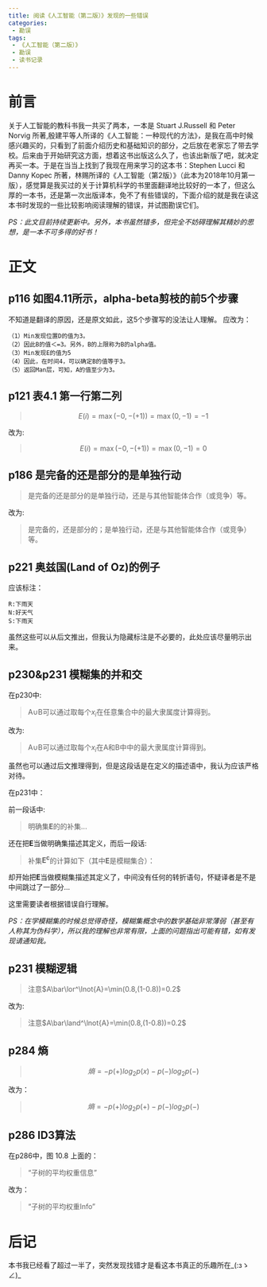 ```yaml
---
title: 阅读《人工智能（第二版）》发现的一些错误
categories:
 - 勘误
tags:
 - 《人工智能（第二版）》
 - 勘误
 - 读书记录
---
```


# 前言

关于人工智能的教科书我一共买了两本，一本是 Stuart J.Russell 和 Peter Norvig 所著,殷建平等人所译的《人工智能：一种现代的方法》，是我在高中时候感兴趣买的，只看到了前面介绍历史和基础知识的部分，之后放在老家忘了带去学校。后来由于开始研究这方面，想着这书出版这么久了，也该出新版了吧，就决定再买一本。于是在当当上找到了我现在用来学习的这本书：Stephen Lucci 和 Danny Kopec 所著，林赐所译的《人工智能（第2版）》（此本为2018年10月第一版），感觉算是我买过的关于计算机科学的书里面翻译地比较好的一本了，但这么厚的一本书，还是第一次出版译本，免不了有些错误的，下面介绍的就是我在读这本书时发现的一些比较影响阅读理解的错误，并试图勘误它们。

*PS：此文目前持续更新中。另外，本书虽然错多，但完全不妨碍理解其精妙的思想，是一本不可多得的好书！*

# 正文

## p116 如图4.11所示，alpha-beta剪枝的前5个步骤

不知道是翻译的原因，还是原文如此，这5个步骤写的没法让人理解。
应改为：

```text
（1）Min发现位置D的值为3。
（2）因此B的值＜=3。另外，B的上限称为B的alpha值。
（3）Min发现E的值为5
（4）因此，在时间4，可以确定B的值等于3。
（5）返回Man层，可知，A的值至少为3。
```

## p121 表4.1 第一行第二列

> $$E(i)=\max(-0,-(+1))=\max(0,-1)=-1$$

改为:

> $$E(i)=\max(-0,-(+1))=\max(0,-1)=0$$

## p186 是完备的还是部分的是单独行动

> 是完备的还是部分的是单独行动，还是与其他智能体合作（或竞争）等。

改为:

> 是完备的，还是部分的；是单独行动，还是与其他智能体合作（或竞争）等。

## p221 奥兹国(Land of Oz)的例子

应该标注：

```text
R:下雨天
N:好天气
S:下雨天
```

虽然这些可以从后文推出，但我认为隐藏标注是不必要的，此处应该尽量明示出来。

## p230&p231 模糊集的并和交

在p230中:

> A$\cup$B可以通过取每个$x_i$在任意集合中的最大隶属度计算得到。

改为:

> A$\cup$B可以通过取每个$x_i$在A和B中中的最大隶属度计算得到。

虽然也可以通过后文推理得到，但是这段话是在定义的描述语中，我认为应该严格对待。

在p231中：

前一段话中:

> 明确集$\mathbf{E}$的的补集...

还在把$\mathbf{E}$当做明确集描述其定义，而后一段话:

> 补集$\mathbf{E^c}$的计算如下（其中$\mathbf{E}$是模糊集合）：

却开始把$\mathbf{E}$当做模糊集描述其定义了，中间没有任何的转折语句，怀疑译者是不是中间跳过了一部分...

这里需要读者根据错误自行理解。

*PS：在学模糊集的时候总觉得奇怪，模糊集概念中的数学基础非常薄弱（甚至有人称其为伪科学），所以我的理解也非常有限，上面的问题指出可能有错，如有发现请通知我。*

## p231 模糊逻辑

> 注意$A\bar\lor^\lnot{A}=\min(0.8,(1-0.8))=0.2$

改为:

> 注意$A\bar\land^\lnot{A}=\min(0.8,(1-0.8))=0.2$

## p284 熵

> $$熵=-p(+)log_2p(x)-p(-)log_2p(-)$$

改为：

> $$熵=-p(+)log_2p(+)-p(-)log_2p(-)$$

## p286 ID3算法

在p286中，图 10.8 上面的：

> “子树的平均权重信息”

改为：

> “子树的平均权重Info”

# 后记

本书我已经看了超过一半了，突然发现找错才是看这本书真正的乐趣所在_(:зゝ∠)_